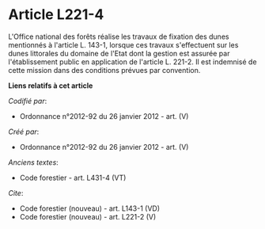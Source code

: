 # Article L221-4

L'Office national des forêts réalise les travaux de fixation des dunes mentionnés à l'article L. 143-1, lorsque ces travaux
s'effectuent sur les dunes littorales du domaine de l'Etat dont la gestion est assurée par l'établissement public en
application de l'article L. 221-2. Il est indemnisé de cette mission dans des conditions prévues par convention.

**Liens relatifs à cet article**

_Codifié par_:

  - Ordonnance n°2012-92 du 26 janvier 2012 - art. (V)

_Créé par_:

  - Ordonnance n°2012-92 du 26 janvier 2012 - art. (V)

_Anciens textes_:

  - Code forestier - art. L431-4 (VT)

_Cite_:

  - Code forestier (nouveau) - art. L143-1 (VD)
  - Code forestier (nouveau) - art. L221-2 (V)
